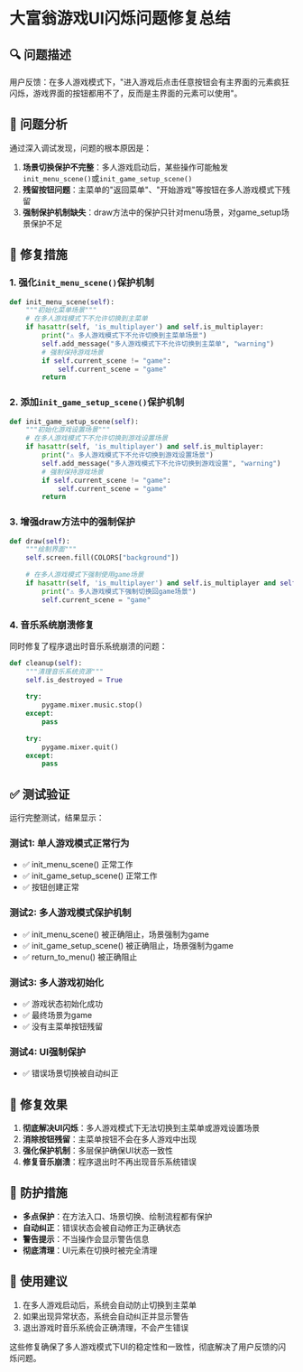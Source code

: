 # 大富翁游戏UI闪烁问题修复总结

## 🔍 问题描述

用户反馈：在多人游戏模式下，"进入游戏后点击任意按钮会有主界面的元素疯狂闪烁，游戏界面的按钮都用不了，反而是主界面的元素可以使用"。

## 🧐 问题分析

通过深入调试发现，问题的根本原因是：

1. **场景切换保护不完整**：多人游戏启动后，某些操作可能触发`init_menu_scene()`或`init_game_setup_scene()`
2. **残留按钮问题**：主菜单的"返回菜单"、"开始游戏"等按钮在多人游戏模式下残留
3. **强制保护机制缺失**：draw方法中的保护只针对menu场景，对game_setup场景保护不足

## 🔧 修复措施

### 1. 强化`init_menu_scene()`保护机制

```python
def init_menu_scene(self):
    """初始化菜单场景"""
    # 在多人游戏模式下不允许切换到主菜单
    if hasattr(self, 'is_multiplayer') and self.is_multiplayer:
        print("⚠️ 多人游戏模式下不允许切换到主菜单场景")
        self.add_message("多人游戏模式下不允许切换到主菜单", "warning")
        # 强制保持游戏场景
        if self.current_scene != "game":
            self.current_scene = "game"
        return
```

### 2. 添加`init_game_setup_scene()`保护机制

```python
def init_game_setup_scene(self):
    """初始化游戏设置场景"""
    # 在多人游戏模式下不允许切换到游戏设置场景
    if hasattr(self, 'is_multiplayer') and self.is_multiplayer:
        print("⚠️ 多人游戏模式下不允许切换到游戏设置场景")
        self.add_message("多人游戏模式下不允许切换到游戏设置", "warning")
        # 强制保持游戏场景
        if self.current_scene != "game":
            self.current_scene = "game"
        return
```

### 3. 增强draw方法中的强制保护

```python
def draw(self):
    """绘制界面"""
    self.screen.fill(COLORS["background"])
    
    # 在多人游戏模式下强制使用game场景
    if hasattr(self, 'is_multiplayer') and self.is_multiplayer and self.current_scene == "menu":
        print("⚠️ 多人游戏模式下强制切换回game场景")
        self.current_scene = "game"
```

### 4. 音乐系统崩溃修复

同时修复了程序退出时音乐系统崩溃的问题：

```python
def cleanup(self):
    """清理音乐系统资源"""
    self.is_destroyed = True
    
    try:
        pygame.mixer.music.stop()
    except:
        pass
    
    try:
        pygame.mixer.quit()
    except:
        pass
```

## ✅ 测试验证

运行完整测试，结果显示：

### 测试1: 单人游戏模式正常行为
- ✅ init_menu_scene() 正常工作
- ✅ init_game_setup_scene() 正常工作
- ✅ 按钮创建正常

### 测试2: 多人游戏模式保护机制
- ✅ init_menu_scene() 被正确阻止，场景强制为game
- ✅ init_game_setup_scene() 被正确阻止，场景强制为game
- ✅ return_to_menu() 被正确阻止

### 测试3: 多人游戏初始化
- ✅ 游戏状态初始化成功
- ✅ 最终场景为game
- ✅ 没有主菜单按钮残留

### 测试4: UI强制保护
- ✅ 错误场景切换被自动纠正

## 🎯 修复效果

1. **彻底解决UI闪烁**：多人游戏模式下无法切换到主菜单或游戏设置场景
2. **消除按钮残留**：主菜单按钮不会在多人游戏中出现
3. **强化保护机制**：多层保护确保UI状态一致性
4. **修复音乐崩溃**：程序退出时不再出现音乐系统错误

## 🔮 防护措施

- **多点保护**：在方法入口、场景切换、绘制流程都有保护
- **自动纠正**：错误状态会被自动修正为正确状态
- **警告提示**：不当操作会显示警告信息
- **彻底清理**：UI元素在切换时被完全清理

## 📝 使用建议

1. 在多人游戏启动后，系统会自动防止切换到主菜单
2. 如果出现异常状态，系统会自动纠正并显示警告
3. 退出游戏时音乐系统会正确清理，不会产生错误

这些修复确保了多人游戏模式下UI的稳定性和一致性，彻底解决了用户反馈的闪烁问题。 